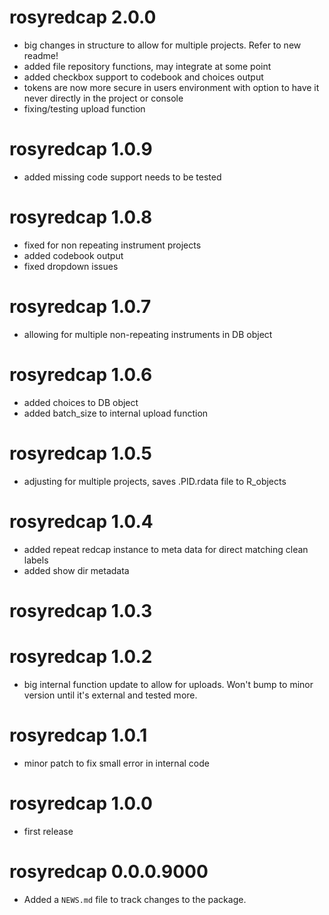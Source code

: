 # rosyredcap 2.0.0

* big changes in structure to allow for multiple projects. Refer to new readme!
* added file repository functions, may integrate at some point
* added checkbox support to codebook and choices output
* tokens are now more secure in users environment with option to have it never directly in the project or console
* fixing/testing upload function

# rosyredcap 1.0.9

* added missing code support needs to be tested

# rosyredcap 1.0.8

* fixed for non repeating instrument projects
* added codebook output
* fixed dropdown issues

# rosyredcap 1.0.7

* allowing for multiple non-repeating instruments in DB object

# rosyredcap 1.0.6

* added choices to DB object
* added batch_size to internal upload function

# rosyredcap 1.0.5

* adjusting for multiple projects, saves .PID.rdata file to R_objects

# rosyredcap 1.0.4

* added repeat redcap instance to meta data for direct matching clean labels
* added show dir metadata

# rosyredcap 1.0.3

# rosyredcap 1.0.2

* big internal function update to allow for uploads. Won't bump to minor version until it's external and tested more.

# rosyredcap 1.0.1

* minor patch to fix small error in internal code

# rosyredcap 1.0.0

* first release

# rosyredcap 0.0.0.9000

* Added a `NEWS.md` file to track changes to the package.
